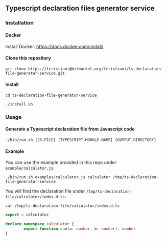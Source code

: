 ## Typescript declaration files generator service

### Installation
#### Docker
Install Docker.
https://docs.docker.com/install/

#### Clone this repository

```shell
git clone https://fcristiani@bitbucket.org/fcristiani/ts-declaration-file-generator-service.git
```

#### Install
```shell
cd ts-declaration-file-generator-service
```

```shell
./install.sh
```

### Usage
#### Generate a Typescript declaration file from Javascript code


```shell
./bin/run.sh [JS-FILE] [TYPESCRIPT-MODULE-NAME] [OUTPUT_DIRECTORY]
```


#### Example
You can use the example provided in this repo under `example/calculator.js`.

```shell
./bin/run.sh examples/calculator.js calculator /tmp/ts-declaration-file-generator-service
```

You will find the declaration file under `/tmp/ts-declaration-file/calculator/index.d.ts`:

```shell
cat /tmp/ts-declaration-file/calculator/index.d.ts
```

```typescript
export = calculator

declare namespace calculator {
        export function sum(a: number, b: number): number
}
```